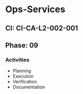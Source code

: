 # Ops-Services

## CI: CI-CA-L2-002-001
## Phase: 09

### Activities
- Planning
- Execution
- Verification
- Documentation
